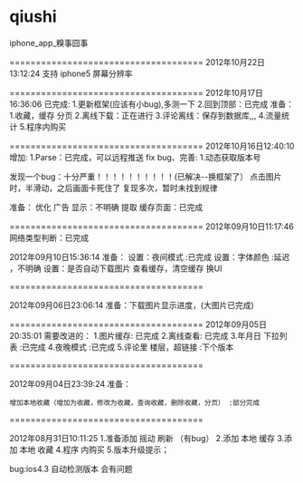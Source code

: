 qiushi
======

iphone_app_糗事囧事

=====================================
2012年10月22日13:12:24
支持 iphone5 屏幕分辨率


=====================================
2012年10月17日16:36:06
已完成:
    1.更新框架(应该有小bug),多测一下
    2.回到顶部：已完成
准备：
    1.收藏，缓存 分页
    2.离线下载：正在进行
    3.评论离线：保存到数据库,,,
    4.流量统计
    5.程序内购买
    
    
=====================================
2012年10月16日12:40:10
增加:
    1.Parse：已完成，可以远程推送
fix bug、完善:
    1.动态获取版本号
    
发现一个bug：十分严重！！！！！！！！！！(已解决--换框架了）
    点击图片时，半滑动，之后画面卡死住了
        复现多次，暂时未找到规律
    
准备：
    优化 广告 显示：不明确
    提取 缓存页面：已完成
    


=====================================
2012年09月10日11:17:46
网络类型判断：已完成

2012年09月10日15:36:14
准备：
设置：夜间模式 :已完成
设置：字体颜色 :延迟 ，不明确
设置：是否自动下载图片
查看缓存，清空缓存
换UI


=====================================

2012年09月06日23:06:14
准备：下载图片显示进度，(大图片已完成)


=====================================
2012年09月05日20:35:01
需要改进的：
1.图片缓存: 已完成
2.离线查看: 已完成
3.年月日 下拉列表 :已完成
4.夜晚模式 :已完成
5.评论里 楼层，超链接 :下个版本

=====================================

2012年09月04日23:39:24
准备：
    
    增加本地收藏（增加为收藏，修改为收藏，查询收藏，删除收藏，分页） :部分完成


=====================================

2012年08月31日10:11:25
1.准备添加 摇动 刷新 （有bug）
2.添加 本地 缓存
3.添加 本地 收藏
4.程序 内购买
5.版本升级提示；


bug:ios4.3 自动检测版本 会有问题